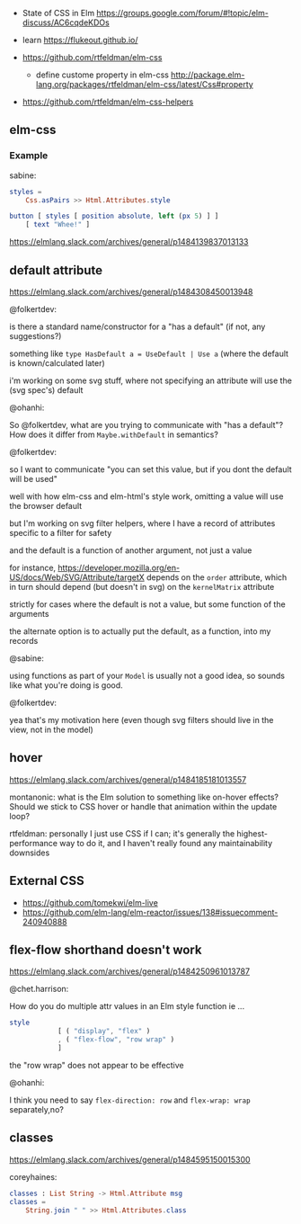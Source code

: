 - State of CSS in Elm https://groups.google.com/forum/#!topic/elm-discuss/AC6cqdeKDOs
- learn https://flukeout.github.io/
- https://github.com/rtfeldman/elm-css
  - define custome property in elm-css http://package.elm-lang.org/packages/rtfeldman/elm-css/latest/Css#property

- https://github.com/rtfeldman/elm-css-helpers

## elm-css

### Example

sabine:

```elm
styles =
    Css.asPairs >> Html.Attributes.style

button [ styles [ position absolute, left (px 5) ] ]
    [ text "Whee!" ]
```

https://elmlang.slack.com/archives/general/p1484139837013133

## default attribute

https://elmlang.slack.com/archives/general/p1484308450013948

@folkertdev:

is there a standard name/constructor for a "has a default"  (if not, any suggestions?)

something like `type HasDefault a = UseDefault | Use a`  (where the default is known/calculated later)

i'm working on some svg stuff, where not specifying an attribute will use the (svg spec's) default

@ohanhi:

So @folkertdev, what are you trying to communicate with "has a default"? How does it differ from `Maybe.withDefault` in semantics?

@folkertdev:
 
so I want to communicate "you can set this value, but if you dont the default will be used"

well with how elm-css and elm-html's style work, omitting a value will use the browser default

but I'm working on svg filter helpers, where I have a record of attributes specific to a filter for safety

and the default is a function of another argument, not just a value

for instance, https://developer.mozilla.org/en-US/docs/Web/SVG/Attribute/targetX  depends on the `order` attribute, which in turn should depend (but doesn't in svg) on the `kernelMatrix` attribute

strictly for cases where the default is not a value, but some function of the arguments

the alternate option is to actually put the default, as a function, into my records

@sabine:

using functions as part of your `Model` is usually not a good idea, so sounds like what you're doing is good.

@folkertdev:

yea that's my motivation here (even though svg filters should live in the view, not in the model)

## hover

https://elmlang.slack.com/archives/general/p1484185181013557

montanonic: what is the Elm solution to something like on-hover effects? Should we stick to CSS hover or handle that animation within the update loop?

rtfeldman: personally I just use CSS if I can; it's generally the highest-performance way to do it, and I haven't really found any maintainability downsides

## External CSS

- https://github.com/tomekwi/elm-live
- https://github.com/elm-lang/elm-reactor/issues/138#issuecomment-240940888

## flex-flow shorthand doesn't work

https://elmlang.slack.com/archives/general/p1484250961013787

@chet.harrison:

How do you do multiple attr values in an Elm style function ie ...

```elm
style
            [ ( "display", "flex" )
            , ( "flex-flow", "row wrap" )
            ]
```

the "row wrap" does not appear to be effective

@ohanhi:

I think you need to say `flex-direction: row` and `flex-wrap: wrap` separately,no?

## classes

https://elmlang.slack.com/archives/general/p1484595150015300

coreyhaines:

```elm
classes : List String -> Html.Attribute msg
classes =
    String.join " " >> Html.Attributes.class
```
